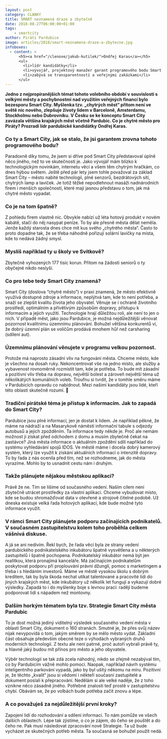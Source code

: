 ```yaml
---
layout: post
category: CLANKY
title: SMART neznamená draze a zbytečně
date: 2018-08-27T06:00:00+01:00
tags:
    - smartcity
author: Piráti Pardubice
image: articles/2018/smart-neznamena-draze-a-zbytecne.jpg
infoboxes:
  - content: >
      <h5><a href="/clenove/jakub-kutilek/">Ondřej Karas</a></h5>
      <ul>
        <li>lídr kandidátky</li>
        <li>vývojář, projektový manažer garant programového bodu Smart City</li>
        <li>zabývá se transparentností a veřejnými zakázkami</li>
      </ul>
---
```


**Jedno z nejpropíranějších témat tohoto volebního období v souvislosti s velkými
městy a pochybnostmi nad využitím veřejných financí bylo bezesporu Smart City.
Myšlenka tzv. „chytrých měst“ přitom není ve světě nic nového, zlepšuje životy
lidem v Barceloně, Amsterdamu, Stockholmu nebo Dubrovníku. V Česku se ke
konceptu Smart City zavázala většina krajských měst včetně Pardubic. Co je
chytré město pro Piráty? Prozradí lídr pardubické kandidátky Ondřej Karas.**

### Co ty a Smart City, jak se stalo, že jsi garantem zrovna tohoto programového bodu?

Paradoxně díky tomu, že jsem si dříve pod Smart City představoval úplně něco
jiného, než to ve skutečnosti je. Jako vývojář mám blízko k technologickým
novinkám, internetu věcí a všem těm chytrým hračkám, co dnes hýbou světem. Ještě
před pár lety jsem tohle považoval za základ Smart City – město nabité
technologií, plné senzorů, bezdrátových sítí, chytrých lamp a laviček. Je totiž
těžké nepodlehnout masáži nadnárodních firem i menších společností, které mají
jasnou představu o tom, jak má chytré město vypadat.

### Co je na tom špatně?

Z pohledu firem vlastně nic. Obvykle nabízí už léta hotový produkt v novém
kabátě, stačí do něj nasypat peníze. To by ale přesně města dělat neměla. Jenže
každý starosta dnes chce mít kus svého „chytrého města“. Často to proto dopadne
tak, že se třeba náhodně pořizují solární lavičky na místa, kde to nedává žádný
smysl.

### Myslíš například ty u školy ve Svítkově? 

Zbytečně vyhozených 177 tisíc korun. Přitom na žádosti seniorů o ty obyčejné nikdo neslyší.

### Co pro tebe tedy Smart City znamená?

Smart City (doslova “chytré město”) v praxi znamená, že město efektivně využívá
dostupné zdroje a informace, neplýtvá tam, kde to není potřeba, a snaží se
zlepšit kvalitu života jeho obyvatel. Věnuje se i ochraně životního prostředí,
optimálním a přívětivým způsobům dopravy, přístupu k informacím a jejich
využití. Technologie hrají důležitou roli, ale není to jen o nich. V případě
měst, jako jsou Pardubice, je možná nejdůležitější věnovat pozornost kvalitnímu
územnímu plánování. Bohužel většina konkurentů ví, že dobrý územní plán se
voličům prodává mnohem hůř než carsharing (sdílení aut).

### Územnímu plánování věnujete v programu velkou pozornost.

Protože má naprosto zásadní vliv na fungování města. Chceme město, kde je
všechno na dosah ruky. Nekoncentrovat vše na jedno místo, ale služby a
vybavenost rovnoměrně rozmístit tam, kde je potřeba. To bude mít zásadní a
pozitivní vliv třeba na dopravu, největší bolest a zároveň největší téma už
několikátých komunálních voleb. Troufnu si tvrdit, že v tomhle směru máme v
Pardubicích opravdu co nabídnout. Mezi našimi kandidáty jsou lidé, kteří této
oblasti skutečně rozumí.

### Tradiční pirátské téma je přístup k informacím. Jak to zapadá do Smart City?

Pardubice jsou plné informací, jen je dostat k lidem. Je například pěkné, že
máme na nádraží a na Masarykově náměstí informační tabule s odjezdy autobusů a
jejich zpožděním. Ta informace tedy někde je. Proč ale nemám možnost ji získat
před odchodem z domu a musím zbytečně čekat na zastávce? Jiná města informace o
aktuálním zpoždění sdílí například do systému vyhledávání spojů IDOS. Ve městě
máme i docela dobrý kamerový systém, který lze využít k získání aktuálních
informací o intenzitě dopravy. To by řada z nás ocenila před tím, než se
rozhodneme, jak do města vyrazíme. Mohlo by to usnadnit cestu nám i druhým.

### Takže plánujete nějakou městskou aplikaci?

Právě že ne. Tím se lišíme od současného vedení. Naším cílem není zbytečně
utrácet prostředky za vlastní aplikaci. Chceme vybudovat místo, kde se budou
shromažďovat data v otevřené a strojově čitelné podobě. Už dneska existuje velká
řada hotových aplikací, kde bude možné tyto informace využít.

### V rámci Smart City plánujete podporu začínajících podnikatelů. V současném zastupitelstvu kolem toho proběhla celkem vášnivá diskuse.

A já se ani nedivím. Řekl bych, že řada věcí byla ze strany vedení pardubického
podnikatelského inkubátoru špatně vysvětlena a u některých zastupitelů i špatně
pochopena. Podnikatelský inkubátor nemá být jen realitkou, která pronajímá
kanceláře. Má začínajícím podnikatelům poskytovat podporu při proplouvání právní
džunglí, pomoc s marketingem a třeba i s hledáním investorů. Máme ve městě
vysokou školu s dobrým kreditem, tak by byla škoda nechat utíkat talentované a
pracovité lidi do jiných krajských měst, kde inkubátory už několik let fungují a
vykazují dobré výsledky. Zapadá to i do myšlenky boje s levnou prací: raději
budeme podporovat lidi s nápadem než montovny.

### Dalším horkým tématem byla tzv. Strategie Smart City města Pardubic

To je dost možná jediný viditelný výsledek současného vedení města v oblasti
Smart City, dokument o 160 stranách. Smutné je, že přes svůj název nijak
nevypovídá o tom, jakým směrem by se mělo město vydat. Základní část obsahuje
především obecné teze o výhodách vybraných druhů moderních technologií. Z textu
ale není patrné, proč autoři vybrali právě ty, a hlavně jaký budou mít přínos
pro město a jeho obyvatele.

Výběr technologií se tak zdá zcela náhodný, nikdo se zřejmě nezabýval tím, co by
Pardubicím vážně mohlo pomoci. Naopak, například návrh systému inteligentního
parkování vypadá, jako by byl ušitý někomu na míru. Pozitivní je, že těchto
„kvalit“ jsou si vědomi i někteří současní zastupitelé a dokument poslali k
přepracování. Nedělám si ale velké naděje, že z toho vznikne něco zásadně
jiného. Potřebné znalosti teď prostě v zastupitelstvu chybí. Obávám se, že po
volbách bude potřeba začít znovu a lépe.

### A co považuješ za nejdůležitější první kroky?

Zapojení lidí do rozhodování a sdílení informací. To nám pomůže ve všech dalších
oblastech. Lépe tak zjistíme, o co je zájem, do čeho se pouštět a do čeho ne.
Pak musí následovat zpracování nové Strategie. Ta už bude vycházet ze skutečných
potřeb města. Ta současná se bohužel použít nedá.
